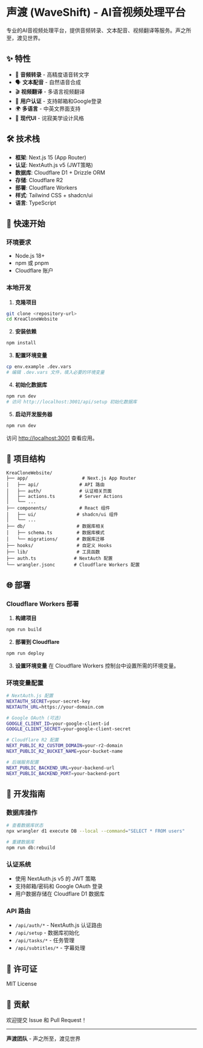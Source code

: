# 声渡 (WaveShift) - AI音视频处理平台

专业的AI音视频处理平台，提供音频转录、文本配音、视频翻译等服务。声之所至，渡见世界。

## ✨ 特性

- 🎵 **音频转录** - 高精度语音转文字
- 🗣️ **文本配音** - 自然语音合成
- 🎬 **视频翻译** - 多语言视频翻译
- 🔐 **用户认证** - 支持邮箱和Google登录
- 🌍 **多语言** - 中英文界面支持
- 🎨 **现代UI** - 诧寂美学设计风格

## 🛠️ 技术栈

- **框架**: Next.js 15 (App Router)
- **认证**: NextAuth.js v5 (JWT策略)
- **数据库**: Cloudflare D1 + Drizzle ORM
- **存储**: Cloudflare R2
- **部署**: Cloudflare Workers
- **样式**: Tailwind CSS + shadcn/ui
- **语言**: TypeScript

## 🚀 快速开始

### 环境要求

- Node.js 18+
- npm 或 pnpm
- Cloudflare 账户

### 本地开发

1. **克隆项目**
```bash
git clone <repository-url>
cd KreaCloneWebsite
```

2. **安装依赖**
```bash
npm install
```

3. **配置环境变量**
```bash
cp env.example .dev.vars
# 编辑 .dev.vars 文件，填入必要的环境变量
```

4. **初始化数据库**
```bash
npm run dev
# 访问 http://localhost:3001/api/setup 初始化数据库
```

5. **启动开发服务器**
```bash
npm run dev
```

访问 [http://localhost:3001](http://localhost:3001) 查看应用。

## 📁 项目结构

```
KreaCloneWebsite/
├── app/                    # Next.js App Router
│   ├── api/               # API 路由
│   ├── auth/              # 认证相关页面
│   ├── actions.ts         # Server Actions
│   └── ...
├── components/            # React 组件
│   ├── ui/               # shadcn/ui 组件
│   └── ...
├── db/                   # 数据库相关
│   ├── schema.ts         # 数据库模式
│   └── migrations/       # 数据库迁移
├── hooks/                # 自定义 Hooks
├── lib/                  # 工具函数
├── auth.ts              # NextAuth 配置
└── wrangler.jsonc       # Cloudflare Workers 配置
```

## 🌐 部署

### Cloudflare Workers 部署

1. **构建项目**
```bash
npm run build
```

2. **部署到 Cloudflare**
```bash
npm run deploy
```

3. **设置环境变量**
在 Cloudflare Workers 控制台中设置所需的环境变量。

### 环境变量配置

```bash
# NextAuth.js 配置
NEXTAUTH_SECRET=your-secret-key
NEXTAUTH_URL=https://your-domain.com

# Google OAuth (可选)
GOOGLE_CLIENT_ID=your-google-client-id
GOOGLE_CLIENT_SECRET=your-google-client-secret

# Cloudflare R2 配置
NEXT_PUBLIC_R2_CUSTOM_DOMAIN=your-r2-domain
NEXT_PUBLIC_R2_BUCKET_NAME=your-bucket-name

# 后端服务配置
NEXT_PUBLIC_BACKEND_URL=your-backend-url
NEXT_PUBLIC_BACKEND_PORT=your-backend-port
```

## 🔧 开发指南

### 数据库操作

```bash
# 查看数据库状态
npx wrangler d1 execute DB --local --command="SELECT * FROM users"

# 重建数据库
npm run db:rebuild
```

### 认证系统

- 使用 NextAuth.js v5 的 JWT 策略
- 支持邮箱/密码和 Google OAuth 登录
- 用户数据存储在 Cloudflare D1 数据库

### API 路由

- `/api/auth/*` - NextAuth.js 认证路由
- `/api/setup` - 数据库初始化
- `/api/tasks/*` - 任务管理
- `/api/subtitles/*` - 字幕处理

## 📝 许可证

MIT License

## 🤝 贡献

欢迎提交 Issue 和 Pull Request！

---

**声渡团队** - 声之所至，渡见世界
